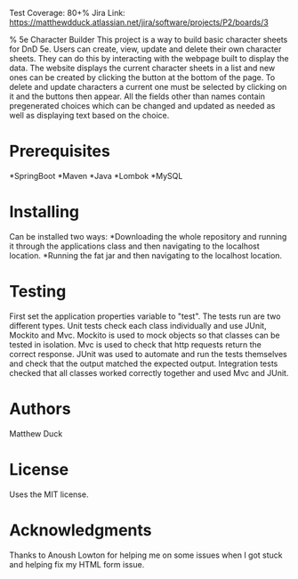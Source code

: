 Test Coverage: 80+%
Jira Link: https://matthewdduck.atlassian.net/jira/software/projects/P2/boards/3

% 5e Character Builder
This project is a way to build basic character sheets for DnD 5e. Users can create, view, update and delete their own character sheets. They can do this by interacting with the webpage built to display the data. The website displays the current character sheets in a list and new ones can be created by clicking the button at the bottom of the page. To delete and update characters a current one must be selected by clicking on it and the buttons then appear. All the fields other than names contain pregenerated choices which can be changed and updated as needed as well as displaying text based on the choice.

# Prerequisites
*SpringBoot
*Maven
*Java
*Lombok
*MySQL

# Installing
Can be installed two ways:
*Downloading the whole repository and running it through the applications class and then navigating to the localhost location.
*Running the fat jar and then navigating to the localhost location.

# Testing
First set the application properties variable to "test".
The tests run are two different types.
Unit tests check each class individually and use JUnit, Mockito and Mvc. Mockito is used to mock objects so that classes can be tested in isolation. Mvc is used to check that http requests return the correct response. JUnit was used to automate and run the tests themselves and check that the output matched the expected output.
Integration tests checked that all classes worked correctly together and used Mvc and JUnit.

# Authors
Matthew Duck

# License
Uses the MIT license.

# Acknowledgments
Thanks to Anoush Lowton for helping me on some issues when I got stuck and helping fix my HTML form issue.
